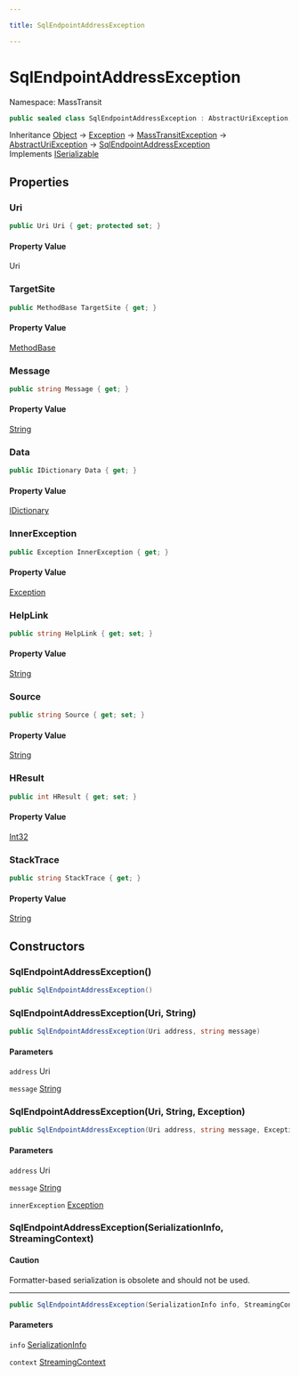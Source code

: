 ```yaml
---

title: SqlEndpointAddressException

---
```


# SqlEndpointAddressException

Namespace: MassTransit

```csharp
public sealed class SqlEndpointAddressException : AbstractUriException, ISerializable
```

Inheritance [Object](https://learn.microsoft.com/en-us/dotnet/api/system.object) → [Exception](https://learn.microsoft.com/en-us/dotnet/api/system.exception) → [MassTransitException](../../masstransit-abstractions/masstransit/masstransitexception) → [AbstractUriException](../../masstransit-abstractions/masstransit/abstracturiexception) → [SqlEndpointAddressException](../masstransit/sqlendpointaddressexception)<br/>
Implements [ISerializable](https://learn.microsoft.com/en-us/dotnet/api/system.runtime.serialization.iserializable)

## Properties

### **Uri**

```csharp
public Uri Uri { get; protected set; }
```

#### Property Value

Uri<br/>

### **TargetSite**

```csharp
public MethodBase TargetSite { get; }
```

#### Property Value

[MethodBase](https://learn.microsoft.com/en-us/dotnet/api/system.reflection.methodbase)<br/>

### **Message**

```csharp
public string Message { get; }
```

#### Property Value

[String](https://learn.microsoft.com/en-us/dotnet/api/system.string)<br/>

### **Data**

```csharp
public IDictionary Data { get; }
```

#### Property Value

[IDictionary](https://learn.microsoft.com/en-us/dotnet/api/system.collections.idictionary)<br/>

### **InnerException**

```csharp
public Exception InnerException { get; }
```

#### Property Value

[Exception](https://learn.microsoft.com/en-us/dotnet/api/system.exception)<br/>

### **HelpLink**

```csharp
public string HelpLink { get; set; }
```

#### Property Value

[String](https://learn.microsoft.com/en-us/dotnet/api/system.string)<br/>

### **Source**

```csharp
public string Source { get; set; }
```

#### Property Value

[String](https://learn.microsoft.com/en-us/dotnet/api/system.string)<br/>

### **HResult**

```csharp
public int HResult { get; set; }
```

#### Property Value

[Int32](https://learn.microsoft.com/en-us/dotnet/api/system.int32)<br/>

### **StackTrace**

```csharp
public string StackTrace { get; }
```

#### Property Value

[String](https://learn.microsoft.com/en-us/dotnet/api/system.string)<br/>

## Constructors

### **SqlEndpointAddressException()**

```csharp
public SqlEndpointAddressException()
```

### **SqlEndpointAddressException(Uri, String)**

```csharp
public SqlEndpointAddressException(Uri address, string message)
```

#### Parameters

`address` Uri<br/>

`message` [String](https://learn.microsoft.com/en-us/dotnet/api/system.string)<br/>

### **SqlEndpointAddressException(Uri, String, Exception)**

```csharp
public SqlEndpointAddressException(Uri address, string message, Exception innerException)
```

#### Parameters

`address` Uri<br/>

`message` [String](https://learn.microsoft.com/en-us/dotnet/api/system.string)<br/>

`innerException` [Exception](https://learn.microsoft.com/en-us/dotnet/api/system.exception)<br/>

### **SqlEndpointAddressException(SerializationInfo, StreamingContext)**

#### Caution

Formatter-based serialization is obsolete and should not be used.

---

```csharp
public SqlEndpointAddressException(SerializationInfo info, StreamingContext context)
```

#### Parameters

`info` [SerializationInfo](https://learn.microsoft.com/en-us/dotnet/api/system.runtime.serialization.serializationinfo)<br/>

`context` [StreamingContext](https://learn.microsoft.com/en-us/dotnet/api/system.runtime.serialization.streamingcontext)<br/>

